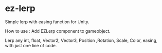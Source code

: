 # ez-lerp

Simple lerp with easing function for Unity.

How to use : Add EZLerp component to gameobject.

Lerp any int, float, Vector2, Vector3, Position ,Rotation, Scale, Color, easing, with just one line of code.
